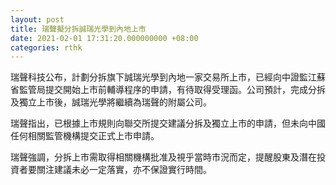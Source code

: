```yaml
---
layout: post
title: 瑞聲擬分拆誠瑞光學到內地上市
date: 2021-02-01 17:31:20.000000000 +08:00
categories: rthk
---
```


瑞聲科技公布，計劃分拆旗下誠瑞光學到內地一家交易所上市，已經向中證監江蘇省監管局提交開始上市前輔導程序的申請，有待取得受理函。公司預計，完成分拆及獨立上市後，誠瑞光學將繼續為瑞聲的附屬公司。

瑞聲指出，已根據上市規則向聯交所提交建議分拆及獨立上市的申請，但未向中國任何相關監管機構提交正式上市申請。

瑞聲強調，分拆上市需取得相關機構批准及視乎當時市況而定，提醒股東及潛在投資者要關注建議未必一定落實，亦不保證實行時間。
